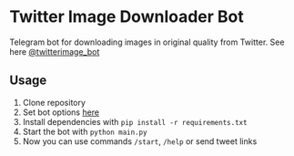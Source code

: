 # Twitter Image Downloader Bot
Telegram bot for downloading images in original quality from Twitter. See here [@twitterimage_bot](http://t.me/twitterimage_bot)

## Usage
1. Clone repository
2. Set bot options [here](https://github.com/skrimix/twitter_downloader_bot/blob/master/main.py#L17-19)
3. Install dependencies with `pip install -r requirements.txt`
4. Start the bot with `python main.py`
5. Now you can use commands `/start`, `/help` or send tweet links
